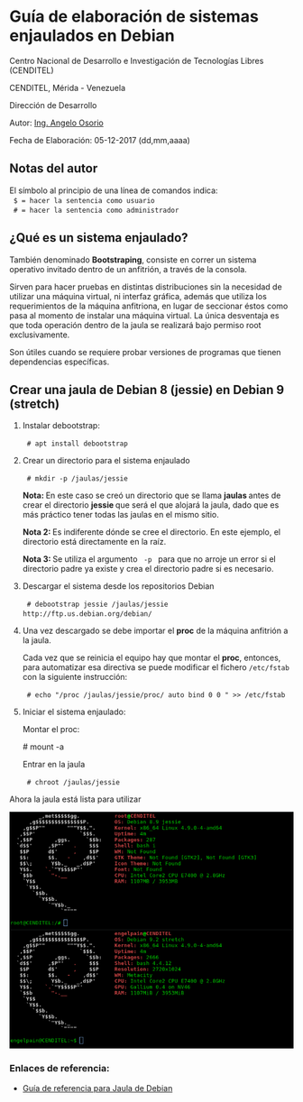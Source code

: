 <h1> Guía de elaboración de sistemas enjaulados en Debian</h1>
<p> Centro Nacional de Desarrollo e Investigación de Tecnologías Libres (CENDITEL)</p>
<p> CENDITEL, Mérida - Venezuela </p>
<p> Dirección de Desarrollo </p>
<p> Autor: <a href="https://twitter.com/Engel_PAIN">Ing. Angelo Osorio</a> </p>
<p> Fecha de Elaboración: 05-12-2017 (dd,mm,aaaa)</p>

<h2>Notas del autor</h2>
<p>El símbolo al principio de una línea de comandos indica: <br>
  <code> $ = hacer la sentencia como usuario </code> <br>
  <code> # = hacer la sentencia como administrador</code>
</p>

<h2>¿Qué es un sistema enjaulado?</h2>
<p>También denominado <strong>Bootstraping</strong>, consiste en correr un sistema operativo invitado dentro de un anfitrión, a través de la consola.</p>
<p>Sirven para hacer pruebas en distintas distribuciones sin la necesidad de utilizar una máquina virtual, ni interfaz gráfica, además que utiliza los requerimientos de la máquina anfitriona, en lugar de seccionar éstos como pasa al momento de instalar una máquina virtual. La única desventaja es que toda operación dentro de la jaula se realizará bajo permiso root exclusivamente.</p>
<p> Son útiles cuando se requiere probar versiones de programas que tienen dependencias específicas. </p>

<h2> Crear una jaula de Debian 8 (jessie) en Debian 9 (stretch) </h2>
<ol>
  <li>
    <p> Instalar debootstrap: </p>
    <p> <code> # apt install debootstrap </code> </p>
  </li>
  <li>
    <p> Crear un directorio para el sistema enjaulado</p>
    <p> <code> # mkdir -p /jaulas/jessie </code> </p>
    <p> <b> Nota: </b> En este caso se creó un directorio que se llama <b> jaulas </b> antes de crear el directorio <b> jessie </b> que será el que alojará la jaula, dado que es más práctico tener todas las jaulas en el mismo sitio.
    </p>
    <p> <b> Nota 2: </b> Es indiferente dónde se cree el directorio. En este ejemplo, el directorio está directamente en la raíz. </p>
    <p> <b> Nota 3: </b> Se utiliza el argumento <code> -p </code> para que no arroje un error si el directorio padre ya existe y crea el directorio padre si es necesario.
    </p>
  </li>
  <li>
    <p> Descargar el sistema desde los repositorios Debian </p>
    <p> <code> # debootstrap jessie /jaulas/jessie ​http://ftp.us.debian.org/debian/ </code> </p>
  </li>
  <li>
    <p> Una vez descargado se debe importar el <b>proc</b> de la máquina anfitrión a la jaula. </p>
    <p> Cada vez que se reinicia el equipo hay que montar el <b>proc</b>, entonces, para
automatizar esa directiva se puede modificar el fichero <code>/etc/fstab</code> con la siguiente instrucción:
    </p>
    <p> 
      <code> # echo "/proc /jaulas/jessie/proc/ auto bind 0 0 " >> /etc/fstab </code>
    </p>
  </li>
  <li>
    <p> Iniciar el sistema enjaulado: </p>
    <p> Montar el proc: </p>
    <p> # mount -a </p>
    <p> Entrar en la jaula </p>
    <p> <code> # chroot /jaulas/jessie </code> </p>
  </li>
</ol>

<p> Ahora la jaula está lista para utilizar </p>
<p><img src="../img/jaulas1.png" alt="Jaula jessie"></p>


<h3>Enlaces de referencia:</h3>
<ul>
  <li> <a href="https://cumaco.cenditel.gob.ve/desarrollo/wiki/openwrt">Guía de referencia para Jaula de Debian</a>
  </li>
</ul>